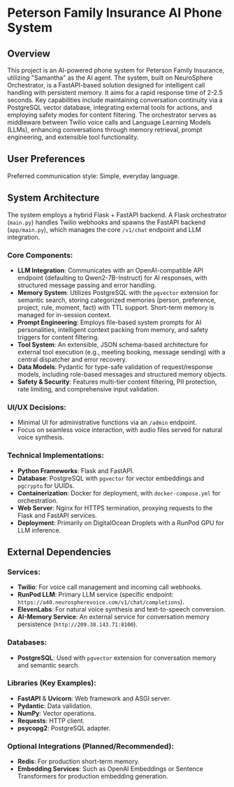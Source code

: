 # Peterson Family Insurance AI Phone System

## Overview
This project is an AI-powered phone system for Peterson Family Insurance, utilizing "Samantha" as the AI agent. The system, built on NeuroSphere Orchestrator, is a FastAPI-based solution designed for intelligent call handling with persistent memory. It aims for a rapid response time of 2-2.5 seconds. Key capabilities include maintaining conversation continuity via a PostgreSQL vector database, integrating external tools for actions, and employing safety modes for content filtering. The orchestrator serves as middleware between Twilio voice calls and Language Learning Models (LLMs), enhancing conversations through memory retrieval, prompt engineering, and extensible tool functionality.

## User Preferences
Preferred communication style: Simple, everyday language.

## System Architecture
The system employs a hybrid Flask + FastAPI backend. A Flask orchestrator (`main.py`) handles Twilio webhooks and spawns the FastAPI backend (`app/main.py`), which manages the core `/v1/chat` endpoint and LLM integration.

### Core Components:
- **LLM Integration**: Communicates with an OpenAI-compatible API endpoint (defaulting to Qwen2-7B-Instruct) for AI responses, with structured message passing and error handling.
- **Memory System**: Utilizes PostgreSQL with the `pgvector` extension for semantic search, storing categorized memories (person, preference, project, rule, moment, fact) with TTL support. Short-term memory is managed for in-session context.
- **Prompt Engineering**: Employs file-based system prompts for AI personalities, intelligent context packing from memory, and safety triggers for content filtering.
- **Tool System**: An extensible, JSON schema-based architecture for external tool execution (e.g., meeting booking, message sending) with a central dispatcher and error recovery.
- **Data Models**: Pydantic for type-safe validation of request/response models, including role-based messages and structured memory objects.
- **Safety & Security**: Features multi-tier content filtering, PII protection, rate limiting, and comprehensive input validation.

### UI/UX Decisions:
- Minimal UI for administrative functions via an `/admin` endpoint.
- Focus on seamless voice interaction, with audio files served for natural voice synthesis.

### Technical Implementations:
- **Python Frameworks**: Flask and FastAPI.
- **Database**: PostgreSQL with `pgvector` for vector embeddings and `pgcrypto` for UUIDs.
- **Containerization**: Docker for deployment, with `docker-compose.yml` for orchestration.
- **Web Server**: Nginx for HTTPS termination, proxying requests to the Flask and FastAPI services.
- **Deployment**: Primarily on DigitalOcean Droplets with a RunPod GPU for LLM inference.

## External Dependencies

### Services:
- **Twilio**: For voice call management and incoming call webhooks.
- **RunPod LLM**: Primary LLM service (specific endpoint: `https://a40.neurospherevoice.com/v1/chat/completions`).
- **ElevenLabs**: For natural voice synthesis and text-to-speech conversion.
- **AI-Memory Service**: An external service for conversation memory persistence (`http://209.38.143.71:8100`).

### Databases:
- **PostgreSQL**: Used with `pgvector` extension for conversation memory and semantic search.

### Libraries (Key Examples):
- **FastAPI** & **Uvicorn**: Web framework and ASGI server.
- **Pydantic**: Data validation.
- **NumPy**: Vector operations.
- **Requests**: HTTP client.
- **psycopg2**: PostgreSQL adapter.

### Optional Integrations (Planned/Recommended):
- **Redis**: For production short-term memory.
- **Embedding Services**: Such as OpenAI Embeddings or Sentence Transformers for production embedding generation.